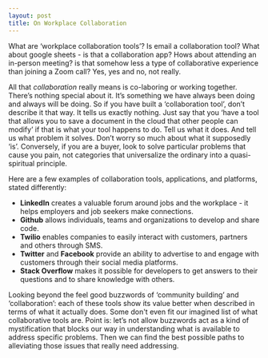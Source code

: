 ```yaml
---
layout: post
title: On Workplace Collaboration 
---
```


What are ‘workplace collaboration tools’?  Is email a collaboration tool?  What about google sheets - is that a collaboration app?  Hows about attending an in-person meeting? is that somehow less a type of collaborative experience than joining a Zoom call?  Yes, yes and no, not really.  

All that *collaboration* really means is co-laboring or working together. There’s nothing special about it.  It’s something we have always been doing and always will be doing.  So if you have built a ‘collaboration tool’, don’t describe it that way.  It tells us exactly nothing.  Just say that you ‘have a tool that allows you to save a document in the cloud that other people can modify’ if that is what your tool happens to do.  Tell us what it does.  And tell us what problem it solves.  Don’t worry so much about what it supposedly ‘is’. Conversely, if you are a buyer, look to solve particular problems that cause you pain, not categories that universalize the ordinary into a  quasi-spiritual principle.

Here are a few examples of collaboration tools, applications, and platforms, stated differently:

- **LinkedIn** creates a valuable forum around jobs and the workplace - it helps employers and job seekers make connections.
- **Github** allows individuals, teams and organizations to develop and share code. 
- **Twilio** enables companies to easily interact with customers, partners and others through SMS.
- **Twitter** and **Facebook** provide an ability to advertise to and engage with customers through their social media platforms.
- **Stack Overflow** makes it possible for developers to get answers to their questions and to share knowledge with others.  

Looking beyond the feel good buzzwords of ‘community building’ and ‘collaboration’: each of these tools show its value better when described in terms of what it actually does.  Some don't even fit our imagined list of what collaborative tools are.  Point is: let’s not allow buzzwords act as a kind of mystification that blocks our way in understanding what is available to address specific problems.  Then we can find the best possible paths to alleviating those issues that really need addressing.
